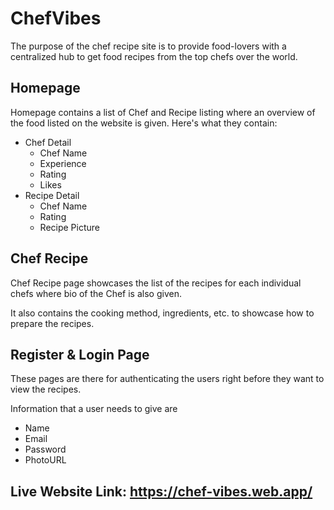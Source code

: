 # ChefVibes

The purpose of the chef recipe site is to provide food-lovers with a centralized hub to get food recipes from the top chefs over the world.

## Homepage

Homepage contains a list of Chef and Recipe listing where an overview of the food listed on the website is given. Here's what they contain:

- Chef Detail
  - Chef Name
  - Experience
  - Rating
  - Likes
- Recipe Detail
  - Chef Name
  - Rating
  - Recipe Picture

## Chef Recipe

Chef Recipe page showcases the list of the recipes for each individual chefs where bio of the Chef is also given.

It also contains the cooking method, ingredients, etc. to showcase how to prepare the recipes.

## Register & Login Page

These pages are there for authenticating the users right before they want to view the recipes.

Information that a user needs to give are

- Name
- Email
- Password
- PhotoURL

## Live Website Link: https://chef-vibes.web.app/
